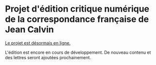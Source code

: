 # Projet d'édition critique numérique de la correspondance française de Jean Calvin 

[Le projet est désormais en ligne.](https://lettres-calvin.netlify.app)

L'édition est encore en cours de développement. De nouveau contenu et des lettres seront ajoutées prochainement.
